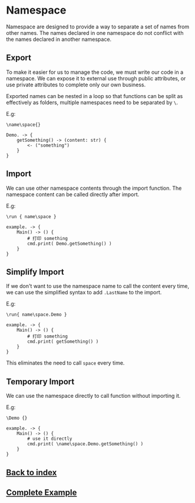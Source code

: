 # Namespace
Namespace are designed to provide a way to separate a set of names from other names. The names declared in one namespace do not conflict with the names declared in another namespace.

## Export
To make it easier for us to manage the code, we must write our code in a namespace. We can expose it to external use through public attributes, or use private attributes to complete only our own business.

Exported names can be nested in a loop so that functions can be split as effectively as folders, multiple namespaces need to be separated by `\`.

E.g:
```
\name\space{}

Demo. -> {
    getSomething() -> (content: str) {
        <- ("something")
    }
}
```
## Import
We can use other namespace contents through the import function. The namespace content can be called directly after import.


E.g:
```
\run { name\space }

example. -> {
    Main() -> () {
        # 打印 something
        cmd.print( Demo.getSomething() )
    }
}
```
## Simplify Import
If we don't want to use the namespace name to call the content every time, we can use the simplified syntax to add `.LastName` to the import.

E.g:
```
\run{ name\space.Demo }

example. -> {
    Main() -> () {
        # 打印 something
        cmd.print( getSomething() )
    }
}
```
This eliminates the need to call `space` every time.
## Temporary Import
We can use the namespace directly to call function without importing it.

E.g:
```
\Demo {}

example. -> {
    Main() -> () {
        # use it directly
        cmd.print( \name\space.Demo.getSomething() )    
    }
}
```

## [Back to index](./introduction.md)
## [Complete Example](../example.xs)
